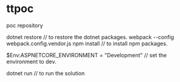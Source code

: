 # ttpoc
poc repository



dotnet restore // to restore the dotnet packages.
webpack --config webpack.config.vendor.js
npm install // to install npm packages.

$Env:ASPNETCORE_ENVIRONMENT = "Development" // set the environment to dev.

dotnet run // to run the solution

